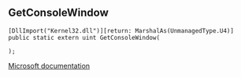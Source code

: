 ## GetConsoleWindow

```
[DllImport("Kernel32.dll")][return: MarshalAs(UnmanagedType.U4)]
public static extern uint GetConsoleWindow(
   
);
```

[Microsoft documentation](https://docs.microsoft.com/en-us/windows/console/getconsolewindow)
